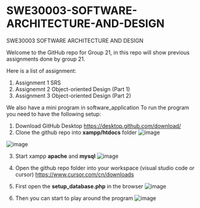 # SWE30003-SOFTWARE-ARCHITECTURE-AND-DESIGN
SWE30003 SOFTWARE ARCHITECTURE AND DESIGN

Welcome to the GitHub repo for Group 21, in this repo will show previous assignments done by group 21.

Here is a list of assignment:
1. Assignment 1 SRS
2. Assignemnt 2 Object-oriented Design (Part 1)
3. Assignment 3 Object-oriented Design (Part 2)

We also have a mini program in software_application
To run the program you need to have the following setup:
1. Download GitHub Desktop https://desktop.github.com/download/
2. Clone the github repo into **xampp/htdocs** folder
![image](https://github.com/user-attachments/assets/ecedd88d-f489-4527-93bb-eb3b81ed225d)

![image](https://github.com/user-attachments/assets/3236b384-2482-4097-bb18-3eccc172bdcb)

3. Start xampp **apache** and **mysql**
![image](https://github.com/user-attachments/assets/938afd3e-4d1a-4433-8f2c-81755c30a0f0)

4. Open the github repo folder into your workspace (visual studio code or cursor) https://www.cursor.com/cn/downloads

5. First open the **setup_database.php** in the browser
![image](https://github.com/user-attachments/assets/2ad394d2-95a1-408a-a1da-ad323d40950f)

6. Then you can start to play around the program
![image](https://github.com/user-attachments/assets/2be4c592-babe-4968-a50c-d43b6f5d22de)
